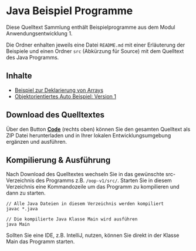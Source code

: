 # Java Beispiel Programme

Diese Quelltext Sammlung enthält Beispielprogramme aus dem Modul Anwendungsentwicklung 1. 

Die Ordner enhalten jeweils eine Datei `README.md` mit einer Erläuterung der Beispiele und einen Ordner `src` 
(Abkürzung für Source) mit dem Quelltext des Java Programms.

## Inhalte
* [Beispiel zur Deklarierung von Arrays](array-beispiel)
* [Objektorientiertes Auto Beispiel: Version 1](oop-v1)

## Download des Quelltextes
Über den Button [**Code**](https://github.com/philippst/java-dev/archive/refs/heads/main.zip) (rechts oben) können Sie 
den gesamten Quelltext als ZIP Datei herunterladen und in Ihrer lokalen Entwicklungsumgebung ergänzen und ausführen.

## Kompilierung & Ausführung
Nach Download des Quelltextes wechseln Sie in das gewünschte src-Verzeichnis des Programms z.B. `/oop-v1/src/`.
Starten Sie in diesem Verzeichnis eine Kommandozeile um das Programm zu kompilieren und dann zu starten.
```
// Alle Java Dateien in diesem Verzeichnis werden kompiliert
javac *.java 

// Die kompilierte Java Klasse Main wird ausführen
java Main
```
Sollten Sie eine IDE, z.B. IntelliJ, nutzen, können Sie direkt in der Klasse Main das Programm starten.
